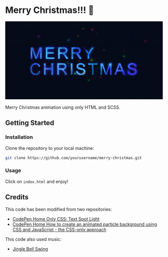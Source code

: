 # Merry Christmas!!! 🎅

![](.github/banner.gif)

Merry Christmas animation using only HTML and SCSS.

## Getting Started

### Installation

Clone the repository to your local machine:

```bash
git clone https://github.com/yourusername/merry-christmas.git
```

### Usage

Click on `index.html` and enjoy!

## Credits

This code has been modified from two repositories:

* [CodePen Home
Only CSS: Text Spot Light](https://codepen.io/YusukeNakaya/details/KyKJBE)
* [CodePen Home
How to create an animated particle background using CSS and JavaScript - the CSS-only approach](https://codepen.io/tutsplus/pen/MrjYJK)

This code also used music:

* [Jingle Bell Swing](https://www.youtube.com/watch?v=3ip9Slc0OFk&ab_channel=MarcusRoyce)